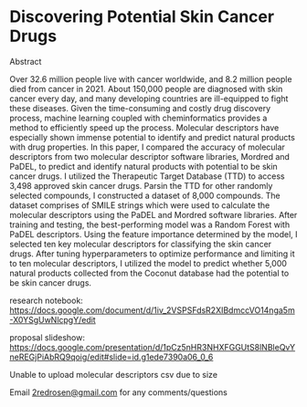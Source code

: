 # Discovering Potential Skin Cancer Drugs

Abstract

Over 32.6 million people live with cancer worldwide, and 8.2 million people died from cancer in 2021. About 150,000 people are diagnosed with skin cancer every day, and many developing countries are ill-equipped to fight these diseases. Given the time-consuming and costly drug discovery process, machine learning coupled with cheminformatics provides a method to efficiently speed up the process. Molecular descriptors have especially shown immense potential to identify and predict natural products with drug properties. In this paper, I compared the accuracy of molecular descriptors from two molecular descriptor software libraries, Mordred and PaDEL, to predict and identify natural products with potential to be skin cancer drugs. I utilized the Therapeutic Target Database (TTD) to access 3,498 approved skin cancer drugs. Parsin the TTD for other randomly selected compounds, I constructed a dataset of 8,000 compounds. The dataset comprises of SMILE strings which were used to calculate the molecular descriptors using the PaDEL and Mordred software libraries. After training and testing, the best-performing model was a Random Forest with PaDEL descriptors. Using the feature importance determined by the model, I selected ten key molecular descriptors for classifying the skin cancer drugs. After tuning hyperparameters to optimize performance and limiting it to ten molecular descriptors, I utilized the model to predict whether 5,000 natural products collected from the Coconut database had the potential to be skin cancer drugs.

research notebook: https://docs.google.com/document/d/1iv_2VSPSFdsR2XIBdmccVO14nga5m-X0YSgUwNlcpgY/edit

proposal slideshow: https://docs.google.com/presentation/d/1pCz5nHR3NHXFGGUtS8lNBleQvYneREGjPiAbRQ9qoig/edit#slide=id.g1ede7390a06_0_6

Unable to upload molecular descriptors csv due to size

Email 2redrosen@gmail.com for any comments/questions

